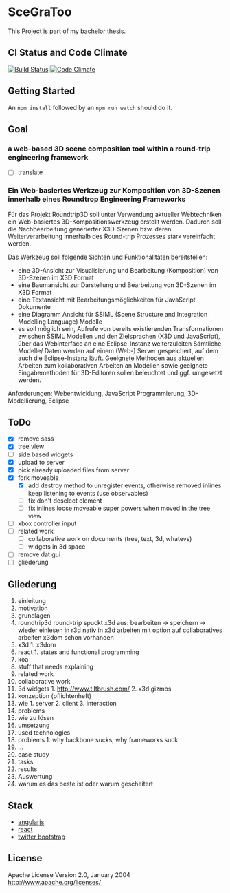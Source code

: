 # SceGraToo

This Project is part of my bachelor thesis.

## CI Status and Code Climate
[![Build Status](https://travis-ci.org/despairblue/scegratoo3.png?branch=master)](https://travis-ci.org/despairblue/scegratoo3) [![Code Climate](https://codeclimate.com/github/despairblue/scegratoo3.png)](https://codeclimate.com/github/despairblue/scegratoo3)

## Getting Started
An `npm install` followed by an `npm run watch` should do it.

## Goal

### a web-based 3D scene composition tool within a round-trip engineering framework
* [ ] translate

<!-- Build a web based 3D scene composition tool for the Project `Roundtrip3D` using current web technologies.
The Tool should provide following views and features -->
<!-- - A 3D View to visualize and edit 3D scenes in the X3DOM format -->
<!-- - A tree view to outline and edit 3D scenes in the X3DOM format -->
<!-- - A text view to edit JavaScript code -->
<!-- - A diagram view for SSIML (`Scene Structure and Integration Modelling Language`) models -->
<!-- - optional feature: launch transformation (transforming SSIML to X3DOM and JavaScript and the other way around) jobs on another machine running an eclipse instance -->

<!-- Requirements: model driven software engineering, web development, JavaScript programming, 3D modeling -->

### Ein Web-basiertes Werkzeug zur Komposition von 3D-Szenen innerhalb eines Roundtrop Engineering Frameworks
Für das Projekt Roundtrip3D soll unter Verwendung aktueller Webtechniken ein Web-basiertes 3D-Kompositionswerkzeug erstellt werden. Dadurch soll die Nachbearbeitung generierter X3D-Szenen bzw. deren Weiterverarbeitung innerhalb des Round-trip Prozesses stark vereinfacht werden.

Das Werkzeug soll folgende Sichten und Funktionalitäten bereitstellen:
  * eine 3D-Ansicht zur Visualisierung und Bearbeitung (Komposition) von 3D-Szenen im X3D Format
  * eine Baumansicht zur Darstellung und Bearbeitung von  3D-Szenen im X3D Format
  * eine Textansicht mit Bearbeitungsmöglichkeiten für JavaScript Dokumente
  * eine Diagramm Ansicht für SSIML (Scene Structure and Integration Modelling Language) Modelle
  * es soll möglich sein, Aufrufe von bereits existierenden Transformationen zwischen SSIML Modellen und den Zielsprachen (X3D und JavaScript), über das Webinterface an eine Eclipse-Instanz weiterzuleiten
Sämtliche Modelle/ Daten werden auf einem (Web-) Server gespeichert, auf dem auch die Eclipse-Instanz läuft. Geeignete Methoden aus aktuellen Arbeiten zum kollaborativen Arbeiten an Modellen sowie geeignete Eingabemethoden für 3D-Editoren sollen beleuchtet und ggf. umgesetzt werden.

Anforderungen: Webentwicklung, JavaScript Programmierung, 3D-Modellierung, Eclipse

## ToDo
- [x] remove sass
- [x] tree view
- [ ] side based widgets
- [x] upload to server
- [x] pick already uploaded files from server
- [x] fork moveable
  - [x] add destroy method to unregister events, otherwise removed inlines keep listening to events (use observables)
  - [ ] fix don't deselect element
  - [ ] fix inlines loose moveable super powers when moved in the tree view
- [ ] xbox controller input
- [ ] related work
  - [ ] collaborative work on documents (tree, text, 3d, whatevs)
  - [ ] widgets in 3d space
- [ ] remove dat gui
- [ ] gliederung

## Gliederung

1. einleitung
  1. motivation
2. grundlagen
  1. roundtrip3d
    round-trip spuckt x3d aus: bearbeiten -> speichern -> wieder einlesen in r3d
    nativ in x3d arbeiten mit option auf collaboratives arbeiten
    x3dom schon vorhanden
  1. x3d
    1. x3dom
  2. react
    1. states and functional programming
  3. koa
  4. stuff that needs explaining
3. related work
  1. collaborative work
  2. 3d widgets
    1. http://www.tiltbrush.com/
    2. x3d gizmos
4. konzeption (pflichtenheft)
  1. wie
    1. server
    2. client
    3. interaction
  3. problems
  4. wie zu lösen
5. umsetzung
  1. used technologies
  1. problems
    1. why backbone sucks, why frameworks suck
  1. ...
6. case study
  1. tasks
  2. results
7. Auswertung
  2. warum es das beste ist oder warum gescheitert


## Stack
- [angularjs](http://angularjs.org/)
- [react]()
- [twitter bootstrap](http://getbootstrap.com/)

## License
Apache License
Version 2.0, January 2004
http://www.apache.org/licenses/
